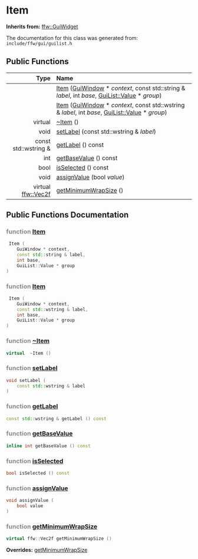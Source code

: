 Item
===================================


**Inherits from:** [ffw::GuiWidget](ffw_GuiWidget.html)

The documentation for this class was generated from: `include/ffw/gui/guilist.h`



## Public Functions

| Type | Name |
| -------: | :------- |
|   | [Item](#51bc7791) ([GuiWindow](ffw_GuiWindow.html) * _context_, const std::string & _label_, int _base_, [GuiList::Value](ffw_GuiList_Value.html) * _group_)  |
|   | [Item](#03ec7993) ([GuiWindow](ffw_GuiWindow.html) * _context_, const std::wstring & _label_, int _base_, [GuiList::Value](ffw_GuiList_Value.html) * _group_)  |
|  virtual  | [~Item](#3c475a8f) ()  |
|  void | [setLabel](#88280b6f) (const std::wstring & _label_)  |
|  const std::wstring & | [getLabel](#9d8cd519) () const  |
|  int | [getBaseValue](#4952aab4) () const  |
|  bool | [isSelected](#83a96c74) () const  |
|  void | [assignValue](#293ebefe) (bool _value_)  |
|  virtual [ffw::Vec2f](ffw.html#fcfaa6c5) | [getMinimumWrapSize](#3fb64c51) ()  |


## Public Functions Documentation

### <span style="opacity:0.5;">function</span> <a id="51bc7791" href="#51bc7791">Item</a>

```cpp
 Item (
    GuiWindow * context,
    const std::string & label,
    int base,
    GuiList::Value * group
) 
```



### <span style="opacity:0.5;">function</span> <a id="03ec7993" href="#03ec7993">Item</a>

```cpp
 Item (
    GuiWindow * context,
    const std::wstring & label,
    int base,
    GuiList::Value * group
) 
```



### <span style="opacity:0.5;">function</span> <a id="3c475a8f" href="#3c475a8f">~Item</a>

```cpp
virtual  ~Item () 
```



### <span style="opacity:0.5;">function</span> <a id="88280b6f" href="#88280b6f">setLabel</a>

```cpp
void setLabel (
    const std::wstring & label
) 
```



### <span style="opacity:0.5;">function</span> <a id="9d8cd519" href="#9d8cd519">getLabel</a>

```cpp
const std::wstring & getLabel () const 
```



### <span style="opacity:0.5;">function</span> <a id="4952aab4" href="#4952aab4">getBaseValue</a>

```cpp
inline int getBaseValue () const 
```



### <span style="opacity:0.5;">function</span> <a id="83a96c74" href="#83a96c74">isSelected</a>

```cpp
bool isSelected () const 
```



### <span style="opacity:0.5;">function</span> <a id="293ebefe" href="#293ebefe">assignValue</a>

```cpp
void assignValue (
    bool value
) 
```



### <span style="opacity:0.5;">function</span> <a id="3fb64c51" href="#3fb64c51">getMinimumWrapSize</a>

```cpp
virtual ffw::Vec2f getMinimumWrapSize () 
```



**Overrides:** [getMinimumWrapSize](/doc/ffw_GuiWidget.md#c12efa3f)



